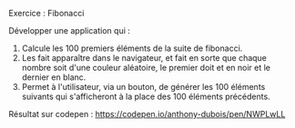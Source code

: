Exercice : Fibonacci

Développer une application qui :
1. Calcule les 100 premiers éléments de la suite de fibonacci.
2. Les fait apparaître dans le navigateur, et fait en sorte que chaque nombre soit d'une couleur aléatoire, le premier doit et en noir et le dernier en blanc.
3. Permet à l'utilisateur, via un bouton, de générer les 100 éléments suivants qui s'afficheront à la place des 100 éléments précédents.

Résultat sur codepen : https://codepen.io/anthony-dubois/pen/NWPLwLL
